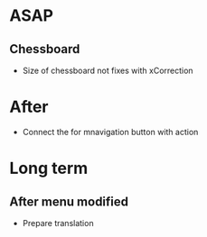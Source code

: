 # ASAP

## Chessboard 

- Size of chessboard not fixes with xCorrection



# After

- Connect the for mnavigation button with action


# Long term

## After menu modified

- Prepare translation 
